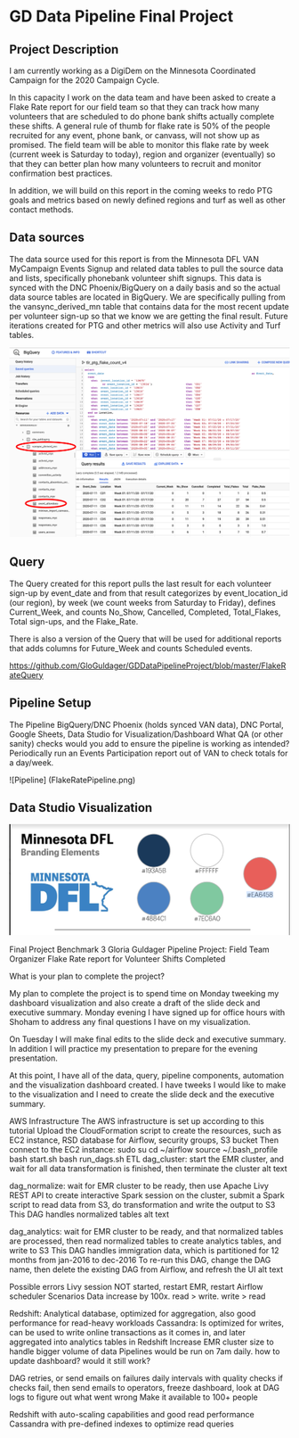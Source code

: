 # GD Data Pipeline Final Project

## Project Description

I am currently working as a DigiDem on the Minnesota Coordinated Campaign for the 2020 Campaign Cycle.

In this capacity I work on the data team and have been asked to create a Flake Rate report for our field team so that they can track how many volunteers that are scheduled to do phone bank shifts actually complete these shifts. A general rule of thumb for flake rate is 50% of the people recruited for any event, phone bank, or canvass, will not show up as promised. The field team will be able to monitor this flake rate by week (current week is Saturday to today), region and organizer (eventually) so that they can better plan how many volunteers to recruit and monitor confirmation best practices.

In addition, we will build on this report in the coming weeks to redo PTG goals and metrics based on newly defined regions and turf as well as other contact methods.

## Data sources
The data source used for this report is from the Minnesota DFL VAN MyCampaign Events Signup and related data tables to pull the source data and lists, specifically phonebank volunteer shift signups. This data is synced with the DNC Phoenix/BigQuery on a daily basis and so the actual data source tables are located in BigQuery. We are specifically pulling from the vansync_derived_mn table that contains data for the most recent update per volunteer sign-up so that we know we are getting the final result. Future iterations created for PTG and other metrics will also use Activity and Turf tables.

![VanSyncTable](MNBigQueryVanSyncTable.png)

## Query
The Query created for this report pulls the last result for each volunteer sign-up by event_date and from that result categorizes by event_location_id (our region), by week (we count weeks from Saturday to Friday), defines Current_Week, and counts No_Show, Cancelled, Completed, Total_Flakes, Total sign-ups, and the Flake_Rate.

There is also a version of the Query that will be used for additional reports that adds columns for Future_Week and counts Scheduled events.

https://github.com/GloGuldager/GDDataPipelineProject/blob/master/FlakeRateQuery

## Pipeline Setup
The Pipeline BigQuery/DNC Phoenix (holds synced VAN data), DNC Portal, Google Sheets, Data Studio for Visualization/Dashboard
What QA (or other sanity) checks would you add to ensure the pipeline is working as intended?
Periodically run an Events Participation report out of VAN to check totals for a day/week. 

![Pipeline] (FlakeRatePipeline.png)


## Data Studio Visualization


![DFLBrand](DFLBrand.png)



Final Project Benchmark 3
Gloria Guldager
Pipeline Project: Field Team Organizer Flake Rate report for Volunteer Shifts Completed

What is your plan to complete the project? 

My plan to complete the project is to spend time on Monday tweeking my dashboard visualization and also create a draft of the slide deck and executive summary. Monday evening I have signed up for office hours with Shoham to address any final questions I have on my visualization.

On Tuesday I will make final edits to the slide deck and executive summary. In addition I will practice my presentation to prepare for the evening presentation.

At this point, I have all of the data, query, pipeline components, automation and the visualization dashboard created. I have tweeks I would like to make to the visualization and I need to create the slide deck and the executive summary.













AWS Infrastructure
The AWS infrastructure is set up according to this tutorial
Upload the CloudFormation script to create the resources, such as EC2 instance, RSD database for Airflow, security groups, S3 bucket
Then connect to the EC2 instance:
sudo su
cd ~/airflow
source ~/.bash_profile
bash start.sh
bash run_dags.sh
ETL
dag_cluster: start the EMR cluster, and wait for all data transformation is finished, then terminate the cluster
alt text

dag_normalize: wait for EMR cluster to be ready, then use Apache Livy REST API to create interactive Spark session on the cluster, submit a Spark script to read data from S3, do transformation and write the output to S3
This DAG handles normalized tables
alt text

dag_analytics: wait for EMR cluster to be ready, and that normalized tables are processed, then read normalized tables to create analytics tables, and write to S3
This DAG handles immigration data, which is partitioned for 12 months from jan-2016 to dec-2016
To re-run this DAG, change the DAG name, then delete the existing DAG from Airflow, and refresh the UI
alt text

Possible errors
Livy session NOT started, restart EMR, restart Airflow scheduler
Scenarios
Data increase by 100x. read > write. write > read

Redshift: Analytical database, optimized for aggregation, also good performance for read-heavy workloads
Cassandra: Is optimized for writes, can be used to write online transactions as it comes in, and later aggregated into analytics tables in Redshift
Increase EMR cluster size to handle bigger volume of data
Pipelines would be run on 7am daily. how to update dashboard? would it still work?

DAG retries, or send emails on failures
daily intervals with quality checks
if checks fail, then send emails to operators, freeze dashboard, look at DAG logs to figure out what went wrong
Make it available to 100+ people

Redshift with auto-scaling capabilities and good read performance
Cassandra with pre-defined indexes to optimize read queries





